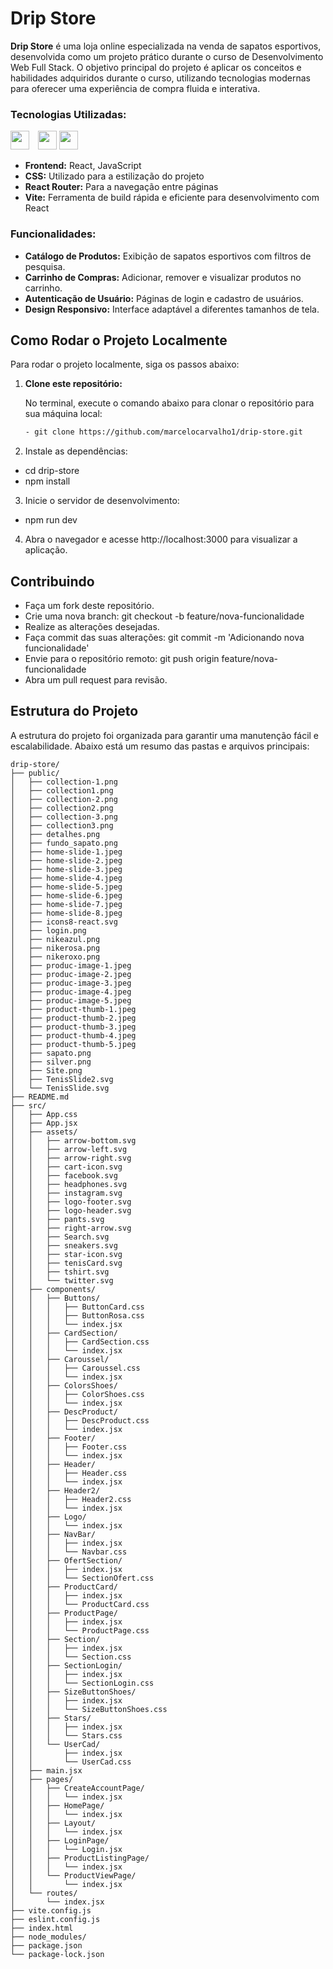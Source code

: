 # Drip Store

**Drip Store** é uma loja online especializada na venda de sapatos esportivos, desenvolvida como um projeto prático durante o curso de Desenvolvimento Web Full Stack. O objetivo principal do projeto é aplicar os conceitos e habilidades adquiridos durante o curso, utilizando tecnologias modernas para oferecer uma experiência de compra fluida e interativa.

### Tecnologias Utilizadas:
<img src="https://media.tenor.com/5xvAYl6_6BMAAAAi/react.gif" width="30" height="auto" style="display: inline-block; margin-right: 10px;" /> <img src="https://media.tenor.com/TReUojNlZ6wAAAAi/js-javascript.gif" width="30" height="auto" style="display: inline-block;" />
<img src="https://i.giphy.com/13FrpeVH09Zrb2.webp" width="30" height="auto" style="display: inline-block; margin-right: 10px;" />
- **Frontend:** React, JavaScript
- **CSS:** Utilizado para a estilização do projeto
- **React Router:** Para a navegação entre páginas
- **Vite:** Ferramenta de build rápida e eficiente para desenvolvimento com React

### Funcionalidades:
- **Catálogo de Produtos:** Exibição de sapatos esportivos com filtros de pesquisa.
- **Carrinho de Compras:** Adicionar, remover e visualizar produtos no carrinho.
- **Autenticação de Usuário:** Páginas de login e cadastro de usuários.
- **Design Responsivo:** Interface adaptável a diferentes tamanhos de tela.

## Como Rodar o Projeto Localmente

Para rodar o projeto localmente, siga os passos abaixo:

1. **Clone este repositório:**

   No terminal, execute o comando abaixo para clonar o repositório para sua máquina local:

   ```bash
   - git clone https://github.com/marcelocarvalho1/drip-store.git
   
2. Instale as dependências:
- cd drip-store
- npm install

3. Inicie o servidor de desenvolvimento:
  - npm run dev
4. Abra o navegador e acesse http://localhost:3000 para visualizar a aplicação.

## Contribuindo
- Faça um fork deste repositório.
- Crie uma nova branch: git checkout -b feature/nova-funcionalidade
- Realize as alterações desejadas.
- Faça commit das suas alterações: git commit -m 'Adicionando nova funcionalidade'
- Envie para o repositório remoto: git push origin feature/nova-funcionalidade
- Abra um pull request para revisão.

## Estrutura do Projeto

A estrutura do projeto foi organizada para garantir uma manutenção fácil e escalabilidade. Abaixo está um resumo das pastas e arquivos principais:

```plaintext
drip-store/
├── public/
│   ├── collection-1.png
│   ├── collection1.png
│   ├── collection-2.png
│   ├── collection2.png
│   ├── collection-3.png
│   ├── collection3.png
│   ├── detalhes.png
│   ├── fundo_sapato.png
│   ├── home-slide-1.jpeg
│   ├── home-slide-2.jpeg
│   ├── home-slide-3.jpeg
│   ├── home-slide-4.jpeg
│   ├── home-slide-5.jpeg
│   ├── home-slide-6.jpeg
│   ├── home-slide-7.jpeg
│   ├── home-slide-8.jpeg
│   ├── icons8-react.svg
│   ├── login.png
│   ├── nikeazul.png
│   ├── nikerosa.png
│   ├── nikeroxo.png
│   ├── produc-image-1.jpeg
│   ├── produc-image-2.jpeg
│   ├── produc-image-3.jpeg
│   ├── produc-image-4.jpeg
│   ├── produc-image-5.jpeg
│   ├── product-thumb-1.jpeg
│   ├── product-thumb-2.jpeg
│   ├── product-thumb-3.jpeg
│   ├── product-thumb-4.jpeg
│   ├── product-thumb-5.jpeg
│   ├── sapato.png
│   ├── silver.png
│   ├── Site.png
│   ├── TenisSlide2.svg
│   └── TenisSlide.svg
├── README.md
├── src/
│   ├── App.css
│   ├── App.jsx
│   ├── assets/
│   │   ├── arrow-bottom.svg
│   │   ├── arrow-left.svg
│   │   ├── arrow-right.svg
│   │   ├── cart-icon.svg
│   │   ├── facebook.svg
│   │   ├── headphones.svg
│   │   ├── instagram.svg
│   │   ├── logo-footer.svg
│   │   ├── logo-header.svg
│   │   ├── pants.svg
│   │   ├── right-arrow.svg
│   │   ├── Search.svg
│   │   ├── sneakers.svg
│   │   ├── star-icon.svg
│   │   ├── tenisCard.svg
│   │   ├── tshirt.svg
│   │   └── twitter.svg
│   ├── components/
│   │   ├── Buttons/
│   │   │   ├── ButtonCard.css
│   │   │   ├── ButtonRosa.css
│   │   │   └── index.jsx
│   │   ├── CardSection/
│   │   │   ├── CardSection.css
│   │   │   └── index.jsx
│   │   ├── Caroussel/
│   │   │   ├── Caroussel.css
│   │   │   └── index.jsx
│   │   ├── ColorsShoes/
│   │   │   ├── ColorShoes.css
│   │   │   └── index.jsx
│   │   ├── DescProduct/
│   │   │   ├── DescProduct.css
│   │   │   └── index.jsx
│   │   ├── Footer/
│   │   │   ├── Footer.css
│   │   │   └── index.jsx
│   │   ├── Header/
│   │   │   ├── Header.css
│   │   │   └── index.jsx
│   │   ├── Header2/
│   │   │   ├── Header2.css
│   │   │   └── index.jsx
│   │   ├── Logo/
│   │   │   └── index.jsx
│   │   ├── NavBar/
│   │   │   ├── index.jsx
│   │   │   └── Navbar.css
│   │   ├── OfertSection/
│   │   │   ├── index.jsx
│   │   │   └── SectionOfert.css
│   │   ├── ProductCard/
│   │   │   ├── index.jsx
│   │   │   └── ProductCard.css
│   │   ├── ProductPage/
│   │   │   ├── index.jsx
│   │   │   └── ProductPage.css
│   │   ├── Section/
│   │   │   ├── index.jsx
│   │   │   └── Section.css
│   │   ├── SectionLogin/
│   │   │   ├── index.jsx
│   │   │   └── SectionLogin.css
│   │   ├── SizeButtonShoes/
│   │   │   ├── index.jsx
│   │   │   └── SizeButtonShoes.css
│   │   ├── Stars/
│   │   │   ├── index.jsx
│   │   │   └── Stars.css
│   │   └── UserCad/
│   │       ├── index.jsx
│   │       └── UserCad.css
│   ├── main.jsx
│   ├── pages/
│   │   ├── CreateAccountPage/
│   │   │   └── index.jsx
│   │   ├── HomePage/
│   │   │   └── index.jsx
│   │   ├── Layout/
│   │   │   └── index.jsx
│   │   ├── LoginPage/
│   │   │   └── Login.jsx
│   │   ├── ProductListingPage/
│   │   │   └── index.jsx
│   │   └── ProductViewPage/
│   │       └── index.jsx
│   └── routes/
│       └── index.jsx
├── vite.config.js
├── eslint.config.js
├── index.html
├── node_modules/
├── package.json
└── package-lock.json
